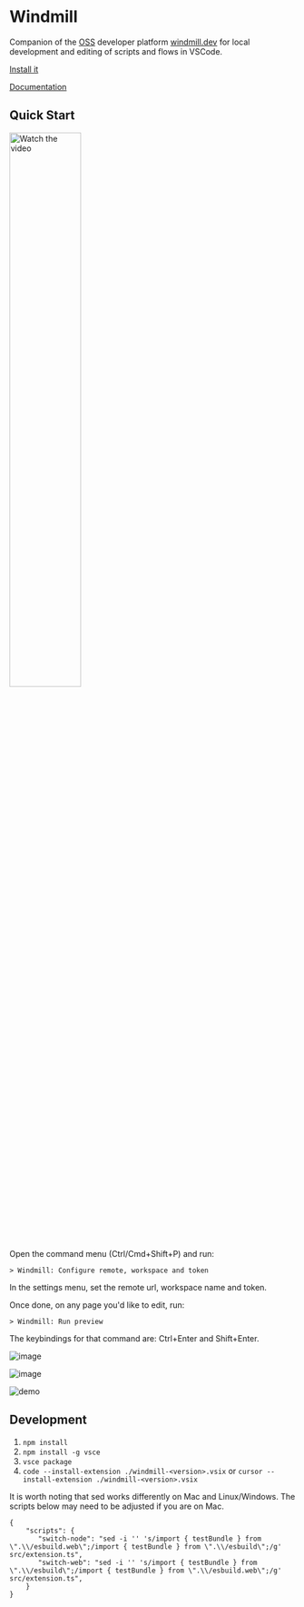 # Windmill

Companion of the [OSS](https://github.com/windmill-labs/windmill) developer platform [windmill.dev](https://www.windmill.dev/) for local development and
editing of scripts and flows in VSCode.

[Install it](https://marketplace.visualstudio.com/items?itemName=windmill-labs.windmill)

[Documentation](https://www.windmill.dev/docs/cli_local_dev/vscode-extension)

## Quick Start

<a href="https://www.youtube.com/watch?v=aSOF6AzyDr8">
    <img src="./youtube_thumbnailvscode.png" alt="Watch the video" width="50%">
</a>

Open the command menu (Ctrl/Cmd+Shift+P) and run:

`> Windmill: Configure remote, workspace and token`

In the settings menu, set the remote url, workspace name and token.

Once done, on any page you'd like to edit, run:

`> Windmill: Run preview`

The keybindings for that command are: Ctrl+Enter and Shift+Enter.

![image](https://github.com/windmill-labs/windmill-vscode/assets/275584/5c6137bf-c56d-46e5-ba72-2fd5806ce0dc)

![image](./flows.png)

![demo](./demo.gif)

## Development

1. `npm install`
2. `npm install -g vsce`
3. `vsce package`
4. `code --install-extension ./windmill-<version>.vsix` or `cursor --install-extension ./windmill-<version>.vsix`

It is worth noting that sed works differently on Mac and Linux/Windows. The scripts below may need to be adjusted if you are on Mac.

```
{
    "scripts": {
       "switch-node": "sed -i '' 's/import { testBundle } from \".\\/esbuild.web\";/import { testBundle } from \".\\/esbuild\";/g' src/extension.ts",
       "switch-web": "sed -i '' 's/import { testBundle } from \".\\/esbuild\";/import { testBundle } from \".\\/esbuild.web\";/g' src/extension.ts",
    }
}
```
